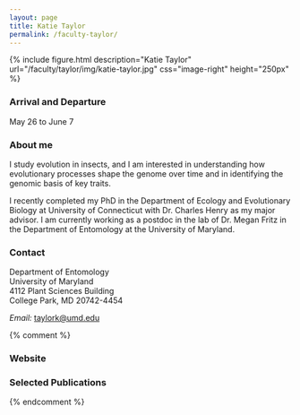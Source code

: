 ```yaml
---
layout: page
title: Katie Taylor
permalink: /faculty-taylor/
---
```

{% include figure.html description="Katie Taylor" url="/faculty/taylor/img/katie-taylor.jpg" css="image-right" height="250px" %}

### Arrival and Departure

May 26 to June 7

### About me

I study evolution in insects, and I am interested in understanding how evolutionary processes shape the genome over time and in identifying the genomic basis of key traits.

I recently completed my PhD in the Department of Ecology and Evolutionary Biology at University of Connecticut with Dr. Charles Henry as my major advisor. I am currently working as a postdoc in the lab of Dr. Megan Fritz in the Department of Entomology at the University of Maryland.

### Contact

Department of Entomology<br/>
University of Maryland <br/>
4112 Plant Sciences Building<br/> 
College Park, MD 20742-4454
 
_Email:_ [taylork@umd.edu](mailto:taylork@umd.edu)

{% comment %}
### Website

### Selected Publications

{% endcomment %}
